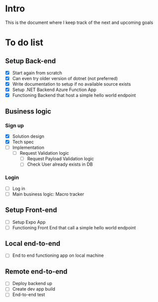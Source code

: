 # Intro
This is the document where I keep track of the next and upcoming goals

# To do list
## Setup Back-end
- [x] Start again from scratch
- [x] Can even try older version of dotnet (not preferred)
- [x] Write documentation to setup if no available source exists
- [x] Setup .NET Backend Azure Function App
- [x] Functioning Backend that host a simple hello world endpoint

## Business logic
### Sign up
- [x] Solution design
- [x] Tech spec
- [ ] Implementation
  - [ ] Request Validation logic
    - [ ] Request Payload Validation logic
    - [ ] Check User already exists in DB

### Login
- [ ] Log in
- [ ] Main business logic: Macro tracker

## Setup Front-end
- [ ] Setup Expo App
- [ ] Functioning Front End that call a simple hello world endpoint

## Local end-to-end
- [ ] End to end functioning app on local machine

## Remote end-to-end
- [ ] Deploy backend up
- [ ] Create dev app build 
- [ ] End-to-end test
